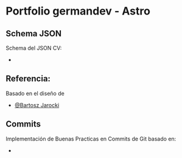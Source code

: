 # Portfolio germandev - Astro

## Schema JSON
Schema del JSON CV:
- [](https://jsonresume.org/schema/)

## Referencia:
Basado en el diseño de
- [@Bartosz Jarocki](https://github.com/BartoszJarocki/cv)

## Commits
Implementación de Buenas Practicas en Commits de Git basado en:
- [](https://codigofacilito.com/articulos/41)
